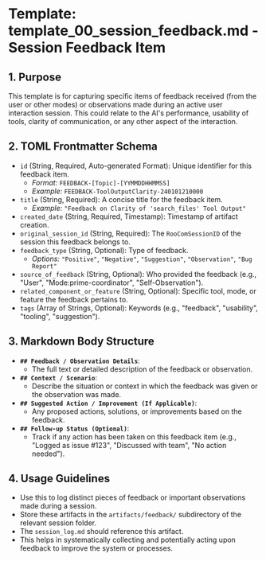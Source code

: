 # Template: template_00_session_feedback.md - Session Feedback Item

## 1. Purpose

This template is for capturing specific items of feedback received (from the user or other modes) or observations made during an active user interaction session. This could relate to the AI's performance, usability of tools, clarity of communication, or any other aspect of the interaction.

## 2. TOML Frontmatter Schema

*   `id` (String, Required, Auto-generated Format): Unique identifier for this feedback item.
    *   *Format:* `FEEDBACK-[Topic]-[YYMMDDHHMMSS]`
    *   *Example:* `FEEDBACK-ToolOutputClarity-240101210000`
*   `title` (String, Required): A concise title for the feedback item.
    *   *Example:* `"Feedback on Clarity of 'search_files' Tool Output"`
*   `created_date` (String, Required, Timestamp): Timestamp of artifact creation.
*   `original_session_id` (String, Required): The `RooComSessionID` of the session this feedback belongs to.
*   `feedback_type` (String, Optional): Type of feedback.
    *   *Options:* `"Positive"`, `"Negative"`, `"Suggestion"`, `"Observation"`, `"Bug Report"`
*   `source_of_feedback` (String, Optional): Who provided the feedback (e.g., "User", "Mode:prime-coordinator", "Self-Observation").
*   `related_component_or_feature` (String, Optional): Specific tool, mode, or feature the feedback pertains to.
*   `tags` (Array of Strings, Optional): Keywords (e.g., "feedback", "usability", "tooling", "suggestion").

## 3. Markdown Body Structure

*   **`## Feedback / Observation Details`**:
    *   The full text or detailed description of the feedback or observation.
*   **`## Context / Scenario`**:
    *   Describe the situation or context in which the feedback was given or the observation was made.
*   **`## Suggested Action / Improvement (If Applicable)`**:
    *   Any proposed actions, solutions, or improvements based on the feedback.
*   **`## Follow-up Status (Optional)`**:
    *   Track if any action has been taken on this feedback item (e.g., "Logged as issue #123", "Discussed with team", "No action needed").

## 4. Usage Guidelines

*   Use this to log distinct pieces of feedback or important observations made during a session.
*   Store these artifacts in the `artifacts/feedback/` subdirectory of the relevant session folder.
*   The `session_log.md` should reference this artifact.
*   This helps in systematically collecting and potentially acting upon feedback to improve the system or processes.